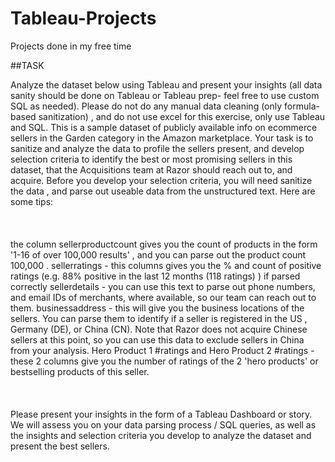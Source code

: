 # Tableau-Projects
Projects done in my free time

##TASK

Analyze the dataset below using Tableau and present your insights (all data sanity should be done on Tableau or Tableau prep- feel free to use custom SQL as needed). Please do not do any manual data cleaning (only formula-based sanitization) , and do not use excel for this exercise, only use Tableau and SQL.
This is a sample dataset of publicly available info on ecommerce sellers in the Garden category in the Amazon marketplace.
Your task is to sanitize and analyze the data to profile the sellers present, and develop selection criteria to identify the best or most promising sellers in this dataset, that the Acquisitions team at Razor should reach out to, and acquire.
Before you develop your selection criteria, you will need sanitize the data , and parse out useable data from the unstructured text. Here are some tips:
<br></br>
<br></br>
the column sellerproductcount gives you the count of products in the form '1-16 of over 100,000 results' , and you can parse out the product count 100,000 .
sellerratings - this columns gives you the % and count of positive ratings (e.g. 88% positive in the last 12 months (118 ratings) ) if parsed correctly
sellerdetails - you can use this text to parse out phone numbers, and email IDs of merchants, where available, so our team can reach out to them.
businessaddress - this will give you the business locations of the sellers. You can parse them to identify if a seller is registered in the US , Germany (DE), or China (CN). Note that Razor does not acquire Chinese sellers at this point, so you can use this data to exclude sellers in China from your analysis.
Hero Product 1 #ratings and Hero Product 2 #ratings - these 2 columns give you the number of ratings of the 2 'hero products' or bestselling products of this seller.
<br></br>
<br></br>
Please present your insights in the form of a Tableau Dashboard or story. We will assess you on your data parsing process / SQL queries, as well as the insights and selection criteria you develop to analyze the dataset and present the best sellers.
